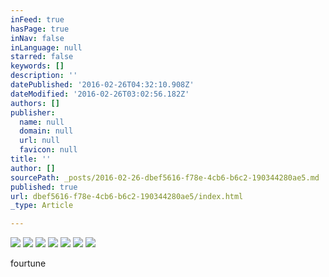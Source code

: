 ```yaml
---
inFeed: true
hasPage: true
inNav: false
inLanguage: null
starred: false
keywords: []
description: ''
datePublished: '2016-02-26T04:32:10.908Z'
dateModified: '2016-02-26T03:02:56.182Z'
authors: []
publisher:
  name: null
  domain: null
  url: null
  favicon: null
title: ''
author: []
sourcePath: _posts/2016-02-26-dbef5616-f78e-4cb6-b6c2-190344280ae5.md
published: true
url: dbef5616-f78e-4cb6-b6c2-190344280ae5/index.html
_type: Article

---
```

![](https://the-grid-user-content.s3-us-west-2.amazonaws.com/b264a01e-d68a-4ade-b5b5-ed590a761722.jpg)
![](https://the-grid-user-content.s3-us-west-2.amazonaws.com/a030714b-d76c-49fc-949d-885c40a9622a.jpg)
![](https://the-grid-user-content.s3-us-west-2.amazonaws.com/f1fafcce-819d-462a-90df-353f90b419c7.jpg)
![](https://the-grid-user-content.s3-us-west-2.amazonaws.com/1424ca89-f5db-40e4-8550-d4f8f2dfb6c3.jpg)
![](https://the-grid-user-content.s3-us-west-2.amazonaws.com/abf51758-64bd-4cfa-82ae-0dc9ac908dc6.jpg)
![](https://the-grid-user-content.s3-us-west-2.amazonaws.com/6a580744-fefc-4ad8-b737-18da7c469b57.jpg)
![](https://the-grid-user-content.s3-us-west-2.amazonaws.com/a2e4fbb9-5d7d-42e5-905c-ab3bd463231c.jpg)

fourtune